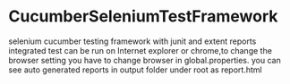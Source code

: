 # CucumberSeleniumTestFramework
selenium cucumber testing framework with junit and extent reports integrated
test can be run on Internet explorer or chrome,to change the browser setting you have to change browser in global.properties.
you can see auto generated reports in output folder under root as report.html
